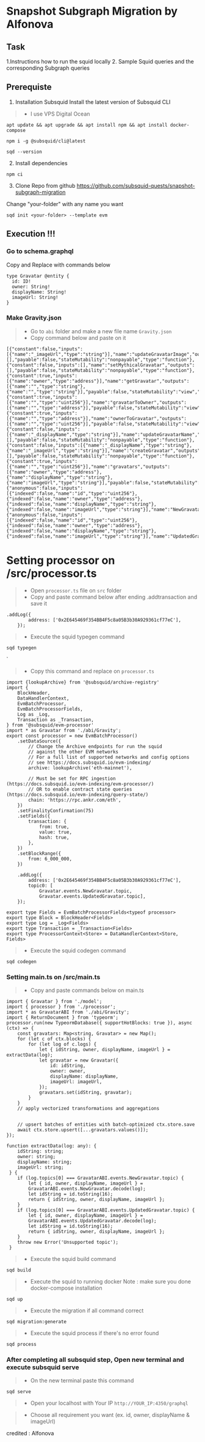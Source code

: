 # Snapshot Subgraph Migration by Alfonova

## Task
1.Instructions how to run the squid locally
2. Sample Squid queries and the corresponding Subgraph queries

## Prerequiste
1. Installation Subsquid
Install the latest version of Subsquid CLI

>- I use VPS Digital Ocean
```
apt update && apt upgrade && apt install npm && apt install docker-compose
```

```
npm i -g @subsquid/cli@latest
```

```
sqd --version
```

2. Install dependencies
```
npm ci
```

3. Clone Repo from github https://github.com/subsquid-quests/snapshot-subgraph-migration
   
Change "your-folder" with any name you want

```
sqd init <your-folder> --template evm
```

## Execution !!!
### Go to schema.graphql
Copy and Replace with commands below

```
type Gravatar @entity {
  id: ID!
  owner: String!
  displayName: String!
  imageUrl: String!
}
```

### Make Gravity.json
>- Go to `abi` folder and make a new file name `Gravity.json`
>- Copy command below and paste on it

```
[{"constant":false,"inputs":[{"name":"_imageUrl","type":"string"}],"name":"updateGravatarImage","outputs":[],"payable":false,"stateMutability":"nonpayable","type":"function"},{"constant":false,"inputs":[],"name":"setMythicalGravatar","outputs":[],"payable":false,"stateMutability":"nonpayable","type":"function"},{"constant":true,"inputs":[{"name":"owner","type":"address"}],"name":"getGravatar","outputs":[{"name":"","type":"string"},{"name":"","type":"string"}],"payable":false,"stateMutability":"view","type":"function"},{"constant":true,"inputs":[{"name":"","type":"uint256"}],"name":"gravatarToOwner","outputs":[{"name":"","type":"address"}],"payable":false,"stateMutability":"view","type":"function"},{"constant":true,"inputs":[{"name":"","type":"address"}],"name":"ownerToGravatar","outputs":[{"name":"","type":"uint256"}],"payable":false,"stateMutability":"view","type":"function"},{"constant":false,"inputs":[{"name":"_displayName","type":"string"}],"name":"updateGravatarName","outputs":[],"payable":false,"stateMutability":"nonpayable","type":"function"},{"constant":false,"inputs":[{"name":"_displayName","type":"string"},{"name":"_imageUrl","type":"string"}],"name":"createGravatar","outputs":[],"payable":false,"stateMutability":"nonpayable","type":"function"},{"constant":true,"inputs":[{"name":"","type":"uint256"}],"name":"gravatars","outputs":[{"name":"owner","type":"address"},{"name":"displayName","type":"string"},{"name":"imageUrl","type":"string"}],"payable":false,"stateMutability":"view","type":"function"},{"anonymous":false,"inputs":[{"indexed":false,"name":"id","type":"uint256"},{"indexed":false,"name":"owner","type":"address"},{"indexed":false,"name":"displayName","type":"string"},{"indexed":false,"name":"imageUrl","type":"string"}],"name":"NewGravatar","type":"event"},{"anonymous":false,"inputs":[{"indexed":false,"name":"id","type":"uint256"},{"indexed":false,"name":"owner","type":"address"},{"indexed":false,"name":"displayName","type":"string"},{"indexed":false,"name":"imageUrl","type":"string"}],"name":"UpdatedGravatar","type":"event"}]
```

# Setting processor on /src/processor.ts
>- Open `processor.ts` file on `src` folder
>- Copy and paste command below after ending .addtransaction and save it

```
.addLog({
        address: ['0x2E645469f354BB4F5c8a05B3b30A929361cf77eC'],
    });

```
>- Execute the squid typegen command

```
sqd typegen
```
`
>-  Copy this command and replace on `processor.ts`

```
import {lookupArchive} from '@subsquid/archive-registry'
import {
    BlockHeader,
    DataHandlerContext,
    EvmBatchProcessor,
    EvmBatchProcessorFields,
    Log as _Log,
    Transaction as _Transaction,
} from '@subsquid/evm-processor'
import * as Gravatar from './abi/Gravity';
export const processor = new EvmBatchProcessor()
    .setDataSource({
        // Change the Archive endpoints for run the squid
        // against the other EVM networks
        // For a full list of supported networks and config options
        // see https://docs.subsquid.io/evm-indexing/
        archive: lookupArchive('eth-mainnet'),

        // Must be set for RPC ingestion (https://docs.subsquid.io/evm-indexing/evm-processor/)
        // OR to enable contract state queries (https://docs.subsquid.io/evm-indexing/query-state/)
        chain: 'https://rpc.ankr.com/eth',
    })
    .setFinalityConfirmation(75)
    .setFields({
        transaction: {
            from: true,
            value: true,
            hash: true,
        },
    })
    .setBlockRange({
        from: 6_000_000,
    })

    .addLog({
        address: ['0x2E645469f354BB4F5c8a05B3b30A929361cf77eC'],
        topic0: [
            Gravatar.events.NewGravatar.topic, 
            Gravatar.events.UpdatedGravatar.topic],
    });

export type Fields = EvmBatchProcessorFields<typeof processor>
export type Block = BlockHeader<Fields>
export type Log = _Log<Fields>
export type Transaction = _Transaction<Fields>
export type ProcessorContext<Store> = DataHandlerContext<Store, Fields>
```
>- Execute the squid codegen command

```
sqd codegen
```

### Setting main.ts on /src/main.ts

>- Copy and paste commands below on main.ts

```
import { Gravatar } from './model';
import { processor } from './processor';
import * as GravatarABI from './abi/Gravity';
import { ReturnDocument } from 'typeorm';
processor.run(new TypeormDatabase({ supportHotBlocks: true }), async (ctx) => {
    const gravatars: Map<string, Gravatar> = new Map();
    for (let c of ctx.blocks) {
        for (let log of c.logs) {
            let { idString, owner, displayName, imageUrl } = extractData(log);
            let gravatar = new Gravatar({
                id: idString,
                owner: owner,
                displayName: displayName,
                imageUrl: imageUrl,
            });
            gravatars.set(idString, gravatar);
        }
    }
    // apply vectorized transformations and aggregations


    // upsert batches of entities with batch-optimized ctx.store.save
    await ctx.store.upsert([...gravatars.values()]);
});

function extractData(log: any): { 
    idString: string; 
    owner: string; 
    displayName: string; 
    imageUrl: string;
 } {
    if (log.topics[0] === GravatarABI.events.NewGravatar.topic) {
        let { id, owner, displayName, imageUrl } =
        GravatarABI.events.NewGravatar.decode(log);
        let idString = id.toString(16);
        return { idString, owner, displayName, imageUrl };
    }
    if (log.topics[0] === GravatarABI.events.UpdatedGravatar.topic) {
        let { id, owner, displayName, imageUrl } =
        GravatarABI.events.UpdatedGravatar.decode(log);
        let idString = id.toString(16);
        return { idString, owner, displayName, imageUrl };
    }
    throw new Error('Unsupported topic');
 }
```
>- Execute the squid build command
```
sqd build
```
>- Execute the squid to running docker Note : make sure you done docker-compose installation
```
sqd up
```
>- Execute the migration if all command correct
```
sqd migration:generate
```
>- Execute the squid process if there's no error found
```
sqd process
```

### After completing all subsquid step, Open new terminal and execute subsquid serve
>- On the new terminal paste this command

```
sqd serve
```

>- Open your localhost with Your IP  `http://YOUR_IP:4350/graphql`

>- Choose all requirement you want (ex. id, owner, displayName & imageUrl)

credited : Alfonova
